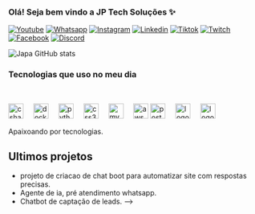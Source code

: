 ### Olá! Seja bem vindo a JP Tech Soluções ✨

[![Youtube](https://img.icons8.com/?size=50&id=19318&format=png&color=000000?style=for-the-badge&logo=youtube&logoColor=white)](https://youtube.com/channel/UCIHuv4LvVZQuoBV7MvBbi4A)
[![Whatsapp](https://img.icons8.com/?size=50&id=16713&format=png&color=000000?style=for-the-badge&logo=instagram&logoColor=white)](https://wa.me/+5511967985662)
[![Instagram](https://img.icons8.com/?size=50&id=Xy10Jcu1L2Su&format=png&color=000000?style=for-the-badge&logo=instagram&logoColor=white)](https://www.instagram.com/japaviannasi?igsh=MW5nMTd5bDNtbDZr)
[![Linkedin](https://img.icons8.com/?size=50&id=13930&format=png&color=000000?style=for-the-badge&logo=linkedin&logoColor=white)]([https://www.linkedin.com/in/jp-tech-solucoes-8a8977380])
[![Tiktok](https://img.icons8.com/?size=50&id=118640&format=png&color=000000?style=for-the-badge&logo=tiktok&logoColor=white)](https://tiktok.com/@japa.vianna)
[![Twitch](https://img.icons8.com/?size=50&id=7qFfaszJSlTs&format=png&color=000000?style=for-the-badge&logo=twitch&logoColor=white)](https://www.twitch.tv/japavianna)
[![Facebook](https://img.icons8.com/?size=50&id=118497&format=png&color=000000?style=for-the-badge&logo=instagram&logoColor=white)](https://www.facebook.com/profile.php?id=61579616994880&locale=pt_BR)
[![Discord](https://img.icons8.com/?size=50&id=2mIgusGquJFz&format=png&color=000000?style=for-the-badge&logo=instagram&logoColor=white)](https://discord.com/channels/1403023546288046212/1403023547093221622)

![Japa GitHub stats](https://github-readme-stats.vercel.app/api?username=9891Hubtina&show_icons=true&theme=dracula)

### Tecnologias que uso no meu dia

<div style="displey: inline_block"><br>

 <img src="https://cdn.jsdelivr.net/gh/devicons/devicon/icons/csharp/csharp-original.svg" height="30" alt="csharp logo" /> <img width="12" />
 <img src="https://cdn.jsdelivr.net/gh/devicons/devicon/icons/docker/docker-plain-wordmark.svg" height="30" alt="docker logo"  /> 
<img width="12" />
<img src="https://cdn.jsdelivr.net/gh/devicons/devicon/icons/python/python-original.svg" height="30" alt="python logo"  />
<img width="12" />
<img src="https://cdn.jsdelivr.net/gh/devicons/devicon/icons/css3/css3-original.svg" height="30" alt="css3 logo"  />
<img width="12" />
<img src="https://cdn.jsdelivr.net/gh/devicons/devicon@latest/icons/mysql/mysql-original.svg" height="30" alt= "mysql logo" />
<img width="12" />
<img src="https://cdn.jsdelivr.net/gh/devicons/devicon@latest/icons/amazonwebservices/amazonwebservices-original-wordmark.svg" height="30" alt= "aws logo" />
<img src="https://cdn.jsdelivr.net/gh/devicons/devicon@latest/icons/postgresql/postgresql-original-wordmark.svg" height="30" alt= "postgres logo" />
<img width="12" />
<img src="https://cdn.jsdelivr.net/gh/devicons/devicon@latest/icons/windows11/windows11-original-wordmark.svg" height="30" alt= "logo" />
<img width="12" />
<img src="https://cdn.jsdelivr.net/gh/devicons/devicon@latest/icons/mongodb/mongodb-original-wordmark.svg" height="30" alt= " logo" />   </div>
Apaixoando por tecnologias.

## Ultimos projetos

- projeto de criacao de chat boot para automatizar site com respostas precisas. 
- Agente de ia, pré atendimento whatsapp.
- Chatbot de captação de leads.
-->
